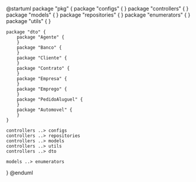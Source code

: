@startuml
package "pkg" {
    package "configs" {
    }
    package "controllers" {
    }
    package "models" {
    }
    package "repositories" {
    }
    package "enumerators" {
    }
    package "utils" {
    }
    
    package "dto" {
        package "Agente" {
        }
        package "Banco" {
        }
        package "Cliente" {
        }
        package "Contrato" {
        }
        package "Empresa" {
        }
        package "Emprego" {
        }
        package "PedidoAluguel" {
        }
        package "Automovel" {
        }
    }
    
    controllers ..> configs
    controllers ..> repositories
    controllers ..> models
    controllers ..> utils
    controllers ..> dto
    
    models ..> enumerators
}
@enduml
